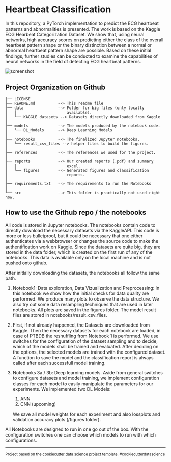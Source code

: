 Heartbeat Classification
==============================
In this repository, a PyTorch implementation to predict the ECG heartbeat patterns and abnormalities is presented. The work is based on the Kaggle ECG Hearbeat Categorization Dataset. We show that, using neural networks, high accuracy scores on predicting either the class of the overall heartbeat pattern shape or the binary distinction between a normal or abnormal heartbeat pattern shape are possible. Based on these initial findings, further studies can be conducted to examine the capabilities of neural networks in the field of detecting ECG heartbeat patterns.

![screenshot](reports/figures/viz_plots/Mean_amplitude_of_signals_for_df_mitbih_test.png)

Project Organization on Github
------------

    ├── LICENSE
    ├── README.md          --> This readme file
    ├── data               --> Folder for big files (only locally   
    │   │                      available).
    │   └── KAGGLE_datasets --> Datasets directly downloaded from Kaggle
    │
    ├── models             --> The models produced by the notebook code.
    │   └── DL_Models      --> Deep Learning Models
    │
    ├── notebooks          --> The finalized Jupyter notebooks.
    │   └── result_csv_files --> helper files to build the figures.
    │
    ├── references         --> The references we used for the project.
    │
    ├── reports            --> Our created reports (.pdf) and summary 
    │   │                      excel.
    │   └── figures        --> Generated figures and classification  
    │                          reports.
    │
    ├── requirements.txt   --> The requirements to run the Notebooks
    │
    └── src                --> This folder is practically not used right now.  


## How to use the Github repo / the notebooks
All code is stored in Jupyter notebooks. The notebooks contain code to directly download the necessary datasets via the KaggleAPI. This code is more or less bulletproof, but it could be necessary that one either authenticates via a webbrowser or changes the source code to make the authentification work on Kaggle. Since the datasets are quite big, they are stored in the data folder, which is created on the first run of any of the notebooks. This data is available only on the local machine and is not pushed onto github.

After initlally downloading the datasets, the notebooks all follow the same path.

1. Notebook1: Data exploration, Data Vizualization and Preprocessing:
In this notebook we show how the initial checks for data quality are performed. We produce many plots to observe the data structure. We also try out some data resampling techniques that are used in later notebooks. All plots are saved in the figures folder. The model result files are stored in notebooks/result_csv_files. 

2. First, if not already happened, the Datasets are downloaded from Kaggle. Then the necessary datasets for each notebook are loaded, in case of PTBDB the reshuffling from Notebook 1 is performed.
We use switches for the configuration of the dataset sampling and to decide, which of the models shall be trained and evaluated. After deciding on the options, the selected models are trained with the configured dataset. A function to save the model and the classification report is always called after each successfull model training.

3. Notebooks 3a / 3b: Deep learning models. Aside from general switches to configure datasets and model training, we implement configuration classes for each model to easily manipulate the parameters for our experiments. We implemented two DL Models:
    1. ANN
    2. CNN (upcoming)

    We save all model weights for each experiment and also lossplots and validation accuracy plots (/figures folder).

All Notebooks are designed to run in one go out of the box. With the configuration switches one can choose which models to run with which configurations.

-------

<p><small>Project based on the <a target="_blank" href="https://drivendata.github.io/cookiecutter-data-science/">cookiecutter data science project template</a>. #cookiecutterdatascience</small></p>
